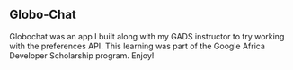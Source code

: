 ## Globo-Chat
Globochat was an app I built along with my GADS instructor to try working with the preferences API. This learning was part of the Google Africa Developer Scholarship program. Enjoy!
